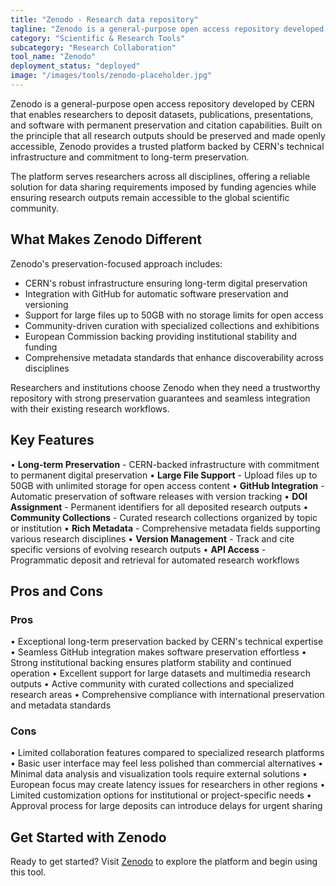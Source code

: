 ```yaml
---
title: "Zenodo - Research data repository"
tagline: "Zenodo is a general-purpose open access repository developed by CERN that enables researchers to deposit datasets, publications, presentations, and software with permanent preservation and citation capabilities..."
category: "Scientific & Research Tools"
subcategory: "Research Collaboration"
tool_name: "Zenodo"
deployment_status: "deployed"
image: "/images/tools/zenodo-placeholder.jpg"
---
```


Zenodo is a general-purpose open access repository developed by CERN that enables researchers to deposit datasets, publications, presentations, and software with permanent preservation and citation capabilities. Built on the principle that all research outputs should be preserved and made openly accessible, Zenodo provides a trusted platform backed by CERN's technical infrastructure and commitment to long-term preservation.

The platform serves researchers across all disciplines, offering a reliable solution for data sharing requirements imposed by funding agencies while ensuring research outputs remain accessible to the global scientific community.

## What Makes Zenodo Different

Zenodo's preservation-focused approach includes:
- CERN's robust infrastructure ensuring long-term digital preservation
- Integration with GitHub for automatic software preservation and versioning
- Support for large files up to 50GB with no storage limits for open access
- Community-driven curation with specialized collections and exhibitions
- European Commission backing providing institutional stability and funding
- Comprehensive metadata standards that enhance discoverability across disciplines

Researchers and institutions choose Zenodo when they need a trustworthy repository with strong preservation guarantees and seamless integration with their existing research workflows.

## Key Features

• **Long-term Preservation** - CERN-backed infrastructure with commitment to permanent digital preservation
• **Large File Support** - Upload files up to 50GB with unlimited storage for open access content
• **GitHub Integration** - Automatic preservation of software releases with version tracking
• **DOI Assignment** - Permanent identifiers for all deposited research outputs
• **Community Collections** - Curated research collections organized by topic or institution
• **Rich Metadata** - Comprehensive metadata fields supporting various research disciplines
• **Version Management** - Track and cite specific versions of evolving research outputs
• **API Access** - Programmatic deposit and retrieval for automated research workflows

## Pros and Cons

### Pros
• Exceptional long-term preservation backed by CERN's technical expertise
• Seamless GitHub integration makes software preservation effortless
• Strong institutional backing ensures platform stability and continued operation
• Excellent support for large datasets and multimedia research outputs
• Active community with curated collections and specialized research areas
• Comprehensive compliance with international preservation and metadata standards

### Cons
• Limited collaboration features compared to specialized research platforms
• Basic user interface may feel less polished than commercial alternatives
• Minimal data analysis and visualization tools require external solutions
• European focus may create latency issues for researchers in other regions
• Limited customization options for institutional or project-specific needs
• Approval process for large deposits can introduce delays for urgent sharing

## Get Started with Zenodo

Ready to get started? Visit [Zenodo](https://zenodo.org/) to explore the platform and begin using this tool.